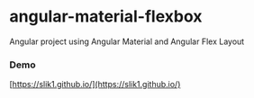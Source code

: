 # angular-material-flexbox
Angular project using Angular Material and Angular Flex Layout

### Demo 
[https://slik1.github.io/](https://slik1.github.io/)